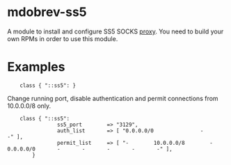 # mdobrev-ss5 #

A module to install and configure SS5 SOCKS [proxy](http://ss5.sourcefourge.net/). You need to build your own RPMs
in order to use this module.

# Examples #

```puppet
	class { "::ss5": }
```

Change running port, disable authentication and permit connections from 10.0.0.0/8 only.

```puppet
	class { "::ss5":
                ss5_port        => "3129",
                auth_list       => [ "0.0.0.0/0               -               -" ],
                permit_list     => [ "-        10.0.0.0/8        -       0.0.0.0/0       -       -       -       -       -" ],
        }
```
